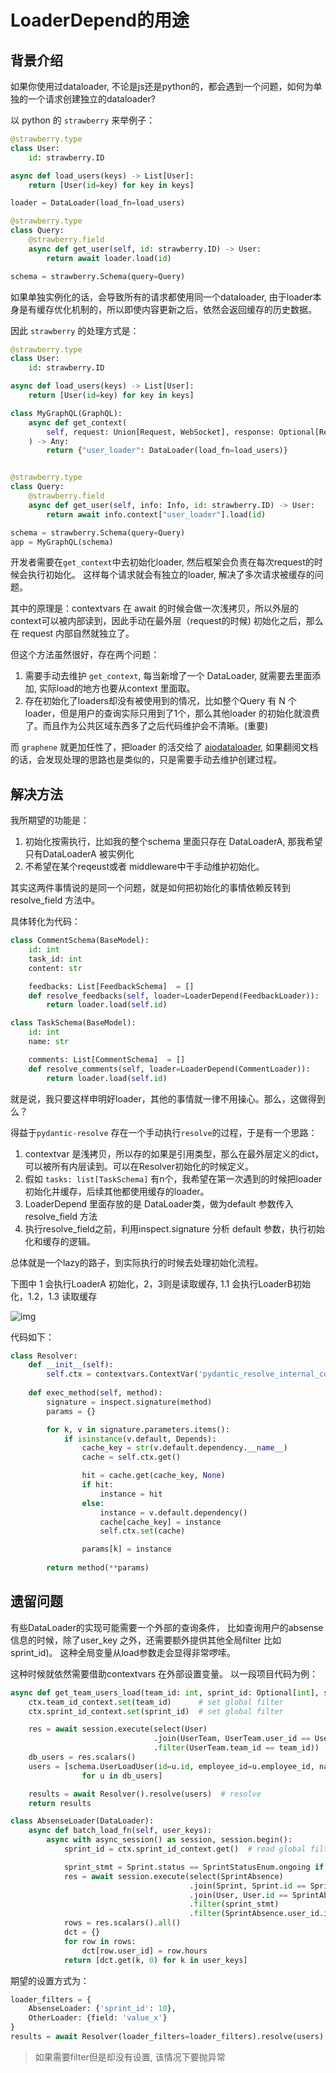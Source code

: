 # LoaderDepend的用途

## 背景介绍
如果你使用过dataloader, 不论是js还是python的，都会遇到一个问题，如何为单独的一个请求创建独立的dataloader?

以 python 的 `strawberry` 来举例子：

```python
@strawberry.type
class User:
    id: strawberry.ID

async def load_users(keys) -> List[User]:
    return [User(id=key) for key in keys]

loader = DataLoader(load_fn=load_users)

@strawberry.type
class Query:
    @strawberry.field
    async def get_user(self, id: strawberry.ID) -> User:
        return await loader.load(id)

schema = strawberry.Schema(query=Query)
```

如果单独实例化的话，会导致所有的请求都使用同一个dataloader, 由于loader本身是有缓存优化机制的，所以即使内容更新之后，依然会返回缓存的历史数据。

因此 `strawberry` 的处理方式是：

```python
@strawberry.type
class User:
    id: strawberry.ID

async def load_users(keys) -> List[User]:
    return [User(id=key) for key in keys]

class MyGraphQL(GraphQL):
    async def get_context(
        self, request: Union[Request, WebSocket], response: Optional[Response]
    ) -> Any:
        return {"user_loader": DataLoader(load_fn=load_users)}


@strawberry.type
class Query:
    @strawberry.field
    async def get_user(self, info: Info, id: strawberry.ID) -> User:
        return await info.context["user_loader"].load(id)

schema = strawberry.Schema(query=Query)
app = MyGraphQL(schema)
```

开发者需要在`get_context`中去初始化loader, 然后框架会负责在每次request的时候会执行初始化。 这样每个请求就会有独立的loader, 解决了多次请求被缓存的问题。

其中的原理是：contextvars 在 await 的时候会做一次浅拷贝，所以外层的context可以被内部读到，因此手动在最外层（request的时候) 初始化之后，那么在 request 内部自然就独立了。

但这个方法虽然很好，存在两个问题：

1. 需要手动去维护 `get_context`, 每当新增了一个 DataLoader, 就需要去里面添加, 实际load的地方也要从context 里面取。
2. 存在初始化了loaders却没有被使用到的情况，比如整个Query 有 N 个loader，但是用户的查询实际只用到了1个，那么其他loader 的初始化就浪费了。而且作为公共区域东西多了之后代码维护会不清晰。(重要)

而 `graphene` 就更加任性了，把loader 的活交给了 [aiodataloader](https://github.com/graphql/dataloader#creating-a-new-dataloader-per-request), 如果翻阅文档的话，会发现处理的思路也是类似的，只是需要手动去维护创建过程。

## 解决方法

我所期望的功能是：

1. 初始化按需执行，比如我的整个schema 里面只存在 DataLoaderA, 那我希望只有DataLoaderA 被实例化
2. 不希望在某个reqeust或者 middleware中干手动维护初始化。

其实这两件事情说的是同一个问题，就是如何把初始化的事情依赖反转到 resolve_field 方法中。

具体转化为代码：

```python
class CommentSchema(BaseModel):
    id: int
    task_id: int
    content: str

    feedbacks: List[FeedbackSchema]  = []
    def resolve_feedbacks(self, loader=LoaderDepend(FeedbackLoader)):
        return loader.load(self.id)

class TaskSchema(BaseModel):
    id: int
    name: str

    comments: List[CommentSchema]  = []
    def resolve_comments(self, loader=LoaderDepend(CommentLoader)):
        return loader.load(self.id)
```

就是说，我只要这样申明好loader，其他的事情就一律不用操心。那么，这做得到么？

得益于`pydantic-resolve` 存在一个手动执行`resolve`的过程，于是有一个思路：

1. contextvar 是浅拷贝，所以存的如果是引用类型，那么在最外层定义的dict，可以被所有内层读到。可以在Resolver初始化的时候定义。
2. 假如 `tasks: list[TaskSchema]` 有n个，我希望在第一次遇到的时候把loader 初始化并缓存，后续其他都使用缓存的loader。
3. LoaderDepend 里面存放的是 DataLoader类，做为default 参数传入resolve_field 方法
4. 执行resolve_field之前，利用inspect.signature 分析 default 参数，执行初始化和缓存的逻辑。

总体就是一个lazy的路子，到实际执行的时候去处理初始化流程。

下图中 1 会执行LoaderA 初始化，2，3则是读取缓存, 1.1 会执行LoaderB初始化，1.2，1.3 读取缓存

![img](./imgs/contextvar_cache.png)

代码如下：

```python
class Resolver:
    def __init__(self):
        self.ctx = contextvars.ContextVar('pydantic_resolve_internal_context', default={})
    
    def exec_method(self, method):
        signature = inspect.signature(method)
        params = {}

        for k, v in signature.parameters.items():
            if isinstance(v.default, Depends):
                cache_key = str(v.default.dependency.__name__)
                cache = self.ctx.get()

                hit = cache.get(cache_key, None)
                if hit:
                    instance = hit
                else:
                    instance = v.default.dependency()
                    cache[cache_key] = instance
                    self.ctx.set(cache)

                params[k] = instance
                
        return method(**params)
```

## 遗留问题

有些DataLoader的实现可能需要一个外部的查询条件， 比如查询用户的absense信息的时候，除了user_key 之外，还需要额外提供其他全局filter 比如sprint_id)。 这种全局变量从load参数走会显得非常啰嗦。

这种时候就依然需要借助contextvars 在外部设置变量。 以一段项目代码为例：

```python
async def get_team_users_load(team_id: int, sprint_id: Optional[int], session: AsyncSession):
    ctx.team_id_context.set(team_id)      # set global filter
    ctx.sprint_id_context.set(sprint_id)  # set global filter

    res = await session.execute(select(User)
                                .join(UserTeam, UserTeam.user_id == User.id)
                                .filter(UserTeam.team_id == team_id))
    db_users = res.scalars()
    users = [schema.UserLoadUser(id=u.id, employee_id=u.employee_id, name=u.name) 
                for u in db_users]

    results = await Resolver().resolve(users)  # resolve
    return results
```

```python
class AbsenseLoader(DataLoader):
    async def batch_load_fn(self, user_keys):
        async with async_session() as session, session.begin():
            sprint_id = ctx.sprint_id_context.get()  # read global filter

            sprint_stmt = Sprint.status == SprintStatusEnum.ongoing if not sprint_id else Sprint.id == sprint_id
            res = await session.execute(select(SprintAbsence)
                                        .join(Sprint, Sprint.id == SprintAbsence.sprint_id)
                                        .join(User, User.id == SprintAbsence.user_id)
                                        .filter(sprint_stmt)
                                        .filter(SprintAbsence.user_id.in_(user_keys)))
            rows = res.scalars().all()
            dct = {}
            for row in rows:
                dct[row.user_id] = row.hours
            return [dct.get(k, 0) for k in user_keys]
```

期望的设置方式为：

```python
loader_filters = {
    AbsenseLoader: {'sprint_id': 10}, 
    OtherLoader: {field: 'value_x'}
}
results = await Resolver(loader_filters=loader_filters).resolve(users)
```

> 如果需要filter但是却没有设置, 该情况下要抛异常
